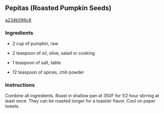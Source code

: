 ## Pepitas (Roasted Pumpkin Seeds)

[a234b596c8](http://www.food.com/recipe/pepitas-roasted-pumpkin-seeds-260678)

### Ingredients

 - 2 cup of pumpkin, raw

 - 2 teaspoon of oil, olive, salad or cooking

 - 1 teaspoon of salt, table

 - 12 teaspoon of spices, chili powder

### Instructions

Combine all ingredients. Roast in shallow pan at 350F for 1/2 hour stirring at least once. They can be roasted longer for a toastier flavor. Cool on paper towels.